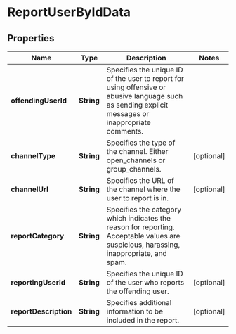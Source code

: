 

# ReportUserByIdData


## Properties

Name | Type | Description | Notes
------------ | ------------- | ------------- | -------------
**offendingUserId** | **String** | Specifies the unique ID of the user to report for using offensive or abusive language such as sending explicit messages or inappropriate comments. | 
**channelType** | **String** | Specifies the type of the channel. Either open_channels or group_channels. |  [optional]
**channelUrl** | **String** | Specifies the URL of the channel where the user to report is in. |  [optional]
**reportCategory** | **String** | Specifies the category which indicates the reason for reporting. Acceptable values are suspicious, harassing, inappropriate, and spam. | 
**reportingUserId** | **String** | Specifies the unique ID of the user who reports the offending user. |  [optional]
**reportDescription** | **String** | Specifies additional information to be included in the report. |  [optional]



